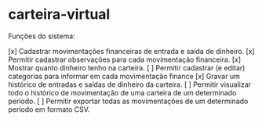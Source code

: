 # carteira-virtual

Funções do sistema:

[x] Cadastrar movimentações financeiras de entrada e saída de dinheiro.
[x] Permitir cadastrar observações para cada movimentação financeira.
[x] Mostrar quanto dinheiro tenho na carteira. 
[ ] Permitir cadastrar (e editar) categorias para informar em cada movimentação finance
[x] Gravar um histórico de entradas e saídas de dinheiro da carteira. 
[ ] Permitir visualizar todo o histórico de movimentação de uma carteira de um determinado período.
[ ] Permitir exportar todas as movimentações de um determinado período em formato CSV.